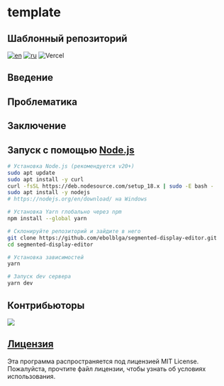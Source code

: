 # template

## Шаблонный репозиторий

[![en](https://img.shields.io/badge/lang-en-red.svg)](https://github.com/ebolblga/segmented-display-editor/blob/master/README.md)
[![ru](https://img.shields.io/badge/lang-ru-green.svg)](https://github.com/ebolblga/segmented-display-editor/blob/master/README.ru.md)
![Vercel](https://vercelbadge.vercel.app/api/ebolblga/segmented-display-editor)

<!-- DeepWiki badge here: https://deepwiki.ryoppippi.com/ -->

## Введение

## Проблематика

## Заключение

## Запуск с помощью [Node.js](https://nodejs.org/en/)

```bash
# Установка Node.js (рекомендуется v20+)
sudo apt update
sudo apt install -y curl
curl -fsSL https://deb.nodesource.com/setup_18.x | sudo -E bash -
sudo apt install -y nodejs
# https://nodejs.org/en/download/ на Windows

# Установка Yarn глобально через npm
npm install --global yarn

# Склонируйте репозиторий и зайдите в него
git clone https://github.com/ebolblga/segmented-display-editor.git
cd segmented-display-editor

# Установка зависимостей
yarn

# Запуск dev сервера
yarn dev
```

## Контрибьюторы

<a href="https://github.com/ebolblga/segmented-display-editor/graphs/contributors"> <!-- Edit URL here -->
<img src="https://contrib.rocks/image?repo=ebolblga/segmented-display-editor"/> <!-- Edit URL here -->
</a>

## [Лицензия](https://github.com/ebolblga/template/blob/master/LICENSE.md) <!-- Edit URL here -->

Эта программа распространяется под лицензией MIT License. Пожалуйста, прочтите файл лицензии, чтобы узнать об условиях использования.
